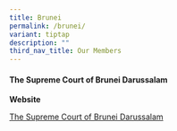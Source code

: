 ```yaml
---
title: Brunei
permalink: /brunei/
variant: tiptap
description: ""
third_nav_title: Our Members
---
```

<h4>The Supreme Court of Brunei Darussalam</h4>
<p><strong>Website</strong>
</p>
<p><a href="https://www.judiciary.gov.bn/SJD%20Site%20Pages/Supreme%20Court.aspx" rel="noopener nofollow" target="_blank">The Supreme Court of Brunei Darussalam</a>
</p>